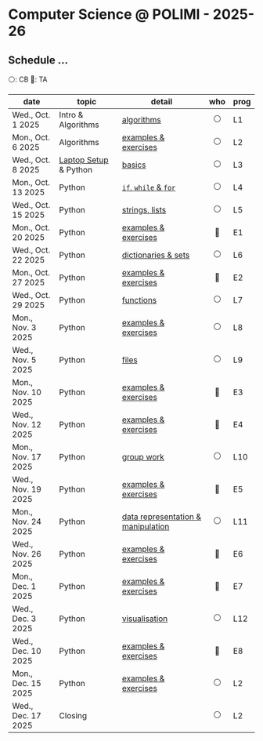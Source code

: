 # Computer Science @ POLIMI - 2025-26

## Schedule ...

:white_circle:: CB
:large_blue_circle:: TA


| **date**           | **topic**                | **detail**            | **who** | **prog**|
| ------------------ | ------------------------ | --------------------- |:-------:| ------- |
| Wed., Oct.  1 2025 | Intro & Algorithms       | [algorithms](./calendario/20251001.md)                    | :white_circle:        | L1    |
| Mon., Oct.  6 2025 | Algorithms               | [examples & exercises](./calendario/20251006.md)          | :white_circle:        | L2    |
| Wed., Oct.  8 2025 | [Laptop Setup](./devicesetup.md) & Python           | [basics](./calendario/20251008.md)                        | :white_circle:        | L3    |
| Mon., Oct. 13 2025 | Python                   | [`if`, `while` & `for`](./calendario/20251013.md)                | :white_circle:        | L4    |
| Wed., Oct. 15 2025 | Python                   | [strings, lists](./calendario/20251015.md)          | :white_circle:        | L5    |
| Mon., Oct. 20 2025 | Python                   | [examples & exercises](./calendario/20251020.md)          | :large_blue_circle:   | E1    |
| Wed., Oct. 22 2025 | Python                   | [dictionaries & sets](./calendario/20251022.md)          | :white_circle:        | L6    |
| Mon., Oct. 27 2025 | Python                   | [examples & exercises](./calendario/20251027.md)          | :large_blue_circle:   | E2    |
| Wed., Oct. 29 2025 | Python                   | [functions](./calendario/20251029.md)          | :white_circle:        | L7    |
| Mon., Nov.  3 2025 | Python                   | [examples & exercises](./calendario/20251103.md)          | :white_circle:        | L8    |
| Wed., Nov.  5 2025 | Python                   | [files](./calendario/20251105.md)          | :white_circle:        | L9    |
| Mon., Nov. 10 2025 | Python                   | [examples & exercises](./calendario/20251110.md)          | :large_blue_circle:   | E3    |
| Wed., Nov. 12 2025 | Python                   | [examples & exercises](./calendario/20251112.md)          | :large_blue_circle:   | E4    |
| Mon., Nov. 17 2025 | Python                   | [group work](./calendario/20251117.md)          | :white_circle:        | L10    |
| Wed., Nov. 19 2025 | Python                   | [examples & exercises](./calendario/20251119.md)          | :large_blue_circle:   | E5    |
| Mon., Nov. 24 2025 | Python                   | [data representation & manipulation](./calendario/20251124.md)          | :white_circle:        | L11    |
| Wed., Nov. 26 2025 | Python                   | [examples & exercises](./calendario/20251126.md)          | :large_blue_circle:   | E6    |
| Mon., Dec.  1 2025 | Python                   | [examples & exercises](./calendario/20251201.md)          | :large_blue_circle:   | E7    |
| Wed., Dec.  3 2025 | Python                   | [visualisation](./calendario/20251203.md)                 | :white_circle:        | L12    |
| Wed., Dec. 10 2025 | Python                   | [examples & exercises](./calendario/20251210.md)          | :large_blue_circle:   | E8    |
| Mon., Dec. 15 2025 | Python                   | [examples & exercises](./calendario/20251215.md)          | :white_circle:        | L2    |
| Wed., Dec. 17 2025 | Closing                  |                                                           | :white_circle:        | L2    |
